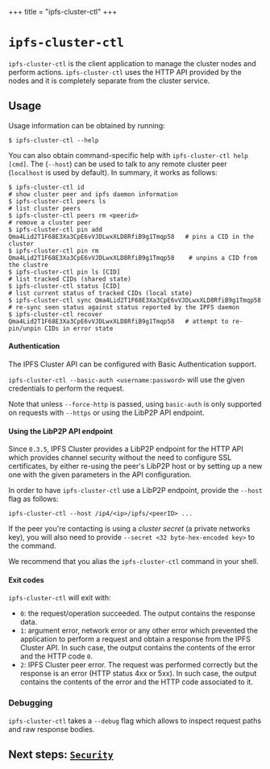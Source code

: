 +++
title = "ipfs-cluster-ctl"
+++

# `ipfs-cluster-ctl`

`ipfs-cluster-ctl` is the client application to manage the cluster nodes and perform actions. `ipfs-cluster-ctl` uses the HTTP API provided by the nodes and it is completely separate from the cluster service.


## Usage

Usage information can be obtained by running:

```
$ ipfs-cluster-ctl --help
```

You can also obtain command-specific help with `ipfs-cluster-ctl help [cmd]`. The (`--host`) can be used to talk to any remote cluster peer (`localhost` is used by default). In summary, it works as follows:


```
$ ipfs-cluster-ctl id                                                       # show cluster peer and ipfs daemon information
$ ipfs-cluster-ctl peers ls                                                 # list cluster peers
$ ipfs-cluster-ctl peers rm <peerid>                                        # remove a cluster peer
$ ipfs-cluster-ctl pin add Qma4Lid2T1F68E3Xa3CpE6vVJDLwxXLD8RfiB9g1Tmqp58   # pins a CID in the cluster
$ ipfs-cluster-ctl pin rm Qma4Lid2T1F68E3Xa3CpE6vVJDLwxXLD8RfiB9g1Tmqp58    # unpins a CID from the clustre
$ ipfs-cluster-ctl pin ls [CID]                                             # list tracked CIDs (shared state)
$ ipfs-cluster-ctl status [CID]                                             # list current status of tracked CIDs (local state)
$ ipfs-cluster-ctl sync Qma4Lid2T1F68E3Xa3CpE6vVJDLwxXLD8RfiB9g1Tmqp58      # re-sync seen status against status reported by the IPFS daemon
$ ipfs-cluster-ctl recover Qma4Lid2T1F68E3Xa3CpE6vVJDLwxXLD8RfiB9g1Tmqp58   # attempt to re-pin/unpin CIDs in error state
```

#### Authentication

The IPFS Cluster API can be configured with Basic Authentication support.

`ipfs-cluster-ctl --basic-auth <username:password>` will use the given credentials to perform the request.

Note that unless `--force-http` is passed, using `basic-auth` is only supported on requests with `--https` or using the LibP2P API endpoint.

#### Using the LibP2P API endpoint

Since `0.3.5`, IPFS Cluster provides a LibP2P endpoint for the HTTP API which provides channel security without the need to configure SSL certificates, by either re-using the peer's LibP2P host or by setting up a new one with the given parameters in the API configuration.

In order to have `ipfs-cluster-ctl` use a LibP2P endpoint, provide the `--host` flag as follows:

`ipfs-cluster-ctl --host /ip4/<ip>/ipfs/<peerID> ...`

If the peer you're contacting is using a *cluster secret* (a private networks key), you will also need to provide `--secret <32 byte-hex-encoded key>` to the command.

We recommend that you alias the `ipfs-cluster-ctl` command in your shell.

#### Exit codes

`ipfs-cluster-ctl` will exit with:

* `0`: the request/operation succeeded. The output contains the response data.
* `1`: argument error, network error or any other error which prevented the application to perform a request and obtain a response from the IPFS Cluster API. In such case, the output contains the contents of the error and the HTTP code `0`.
* `2`: IPFS Cluster peer error. The request was performed correctly but the response is an error (HTTP status 4xx or 5xx). In such case, the output contains the contents of the error and the HTTP code associated to it.

### Debugging

`ipfs-cluster-ctl` takes a `--debug` flag which allows to inspect request paths and raw response bodies.


## Next steps: [`Security`](/documentation/security)
